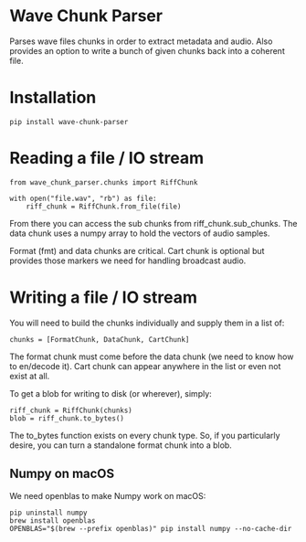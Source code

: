 # Wave Chunk Parser

Parses wave files chunks in order to extract metadata and audio. Also provides an option to write a bunch of given chunks back into a coherent file.

# Installation

    pip install wave-chunk-parser

# Reading a file / IO stream

    from wave_chunk_parser.chunks import RiffChunk

    with open("file.wav", "rb") as file:
        riff_chunk = RiffChunk.from_file(file)

From there you can access the sub chunks from riff_chunk.sub_chunks. The data chunk uses a numpy array to hold the vectors of audio samples.

Format (fmt) and data chunks are critical. Cart chunk is optional but provides those markers we need for handling broadcast audio.

# Writing a file / IO stream

You will need to build the chunks individually and supply them in a list of:

    chunks = [FormatChunk, DataChunk, CartChunk]

The format chunk must come before the data chunk (we need to know how to en/decode it). Cart chunk can appear anywhere in the list or even not exist at all.

To get a blob for writing to disk (or wherever), simply:

    riff_chunk = RiffChunk(chunks)
    blob = riff_chunk.to_bytes()

The to_bytes function exists on every chunk type. So, if you particularly desire, you can turn a standalone format chunk into a blob.

## Numpy on macOS

We need openblas to make Numpy work on macOS:

    pip uninstall numpy
    brew install openblas
    OPENBLAS="$(brew --prefix openblas)" pip install numpy --no-cache-dir